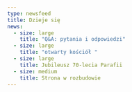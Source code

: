 ```yaml
---
type: newsfeed
title: Dzieje się
news:
  - size: large
    title: "Q&A: pytania i odpowiedzi"
  - size: large
    title: "otwarty kościół "
  - size: large
    title: Jubileusz 70-lecia Parafii
  - size: medium
    title: Strona w rozbudowie
---
```

